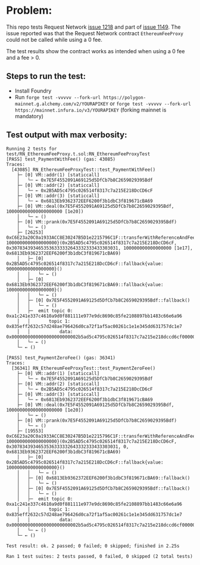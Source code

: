# Problem:
This repo tests Request Network [issue 1218](https://github.com/orgs/RequestNetwork/projects/3/views/7?pane=issue&itemId=42798183) and part of [issue 1149](https://github.com/orgs/RequestNetwork/projects/3/views/7?pane=issue&itemId=38409317). The issue reported was that the Request Network contract `EthereumFeeProxy` could not be called while using a 0 fee.

The test results show the contract works as intended when using a 0 fee and a fee > 0.

## Steps to run the test:
 * Install Foundry
 * Run `forge test -vvvvv --fork-url https://polygon-mainnet.g.alchemy.com/v2/YOURAPIKEY` or `forge test -vvvvv --fork-url https://mainnet.infura.io/v3/YOURAPIKEY` (forking mainnet is mandatory)

## Test output with max verbosity:

    Running 2 tests for test/RN_EthereumFeeProxy.t.sol:RN_EthereumFeeProxyTest
    [PASS] test_PaymentWithFee() (gas: 43085)
    Traces:
      [43085] RN_EthereumFeeProxyTest::test_PaymentWithFee()
        ├─ [0] VM::addr(1) [staticcall]
        │   └─ ← 0x7E5F4552091A69125d5DfCb7b8C2659029395Bdf
        ├─ [0] VM::addr(2) [staticcall]
        │   └─ ← 0x2B5AD5c4795c026514f8317c7a215E218DcCD6cF
        ├─ [0] VM::addr(3) [staticcall]
        │   └─ ← 0x6813Eb9362372EEF6200f3b1dbC3f819671cBA69
        ├─ [0] VM::deal(0x7E5F4552091A69125d5DfCb7b8C2659029395Bdf, 100000000000000000000 [1e20])
        │   └─ ← ()
        ├─ [0] VM::prank(0x7E5F4552091A69125d5DfCb7b8C2659029395Bdf)
        │   └─ ← ()
        ├─ [26253] 0xC6E23a20C0a1933ACC8E30247B5D1e2215796C1F::transferWithReferenceAndFee{value: 1000000000000000000}(0x2B5AD5c4795c026514f8317c7a215E218DcCD6cF, 0x3078343934653536333332643332333433303031, 100000000000000000 [1e17], 0x6813Eb9362372EEF6200f3b1dbC3f819671cBA69)
        │   ├─ [0] 0x2B5AD5c4795c026514f8317c7a215E218DcCD6cF::fallback{value: 900000000000000000}()
        │   │   └─ ← ()
        │   ├─ [0] 0x6813Eb9362372EEF6200f3b1dbC3f819671cBA69::fallback{value: 100000000000000000}()
        │   │   └─ ← ()
        │   ├─ [0] 0x7E5F4552091A69125d5DfCb7b8C2659029395Bdf::fallback()
        │   │   └─ ← ()
        │   ├─  emit topic 0: 0xa1c241e337c4610a9d0f881111e977e9dc8690c85fe2108897bb1483c66e6a96
        │   │       topic 1: 0x835eff2632c57d248ae796426d0ca72f1af5ac00261c1e1e345dd631757dc1e7
        │   │           data: 0x0000000000000000000000002b5ad5c4795c026514f8317c7a215e218dccd6cf0000000000000000000000000000000000000000000000000c7d713b49da0000000000000000000000000000000000000000000000000000016345785d8a00000000000000000000000000006813eb9362372eef6200f3b1dbc3f819671cba69
        │   └─ ← ()
        └─ ← ()
    
    [PASS] test_PaymentZeroFee() (gas: 36341)
    Traces:
      [36341] RN_EthereumFeeProxyTest::test_PaymentZeroFee()
        ├─ [0] VM::addr(1) [staticcall]
        │   └─ ← 0x7E5F4552091A69125d5DfCb7b8C2659029395Bdf
        ├─ [0] VM::addr(2) [staticcall]
        │   └─ ← 0x2B5AD5c4795c026514f8317c7a215E218DcCD6cF
        ├─ [0] VM::addr(3) [staticcall]
        │   └─ ← 0x6813Eb9362372EEF6200f3b1dbC3f819671cBA69
        ├─ [0] VM::deal(0x7E5F4552091A69125d5DfCb7b8C2659029395Bdf, 100000000000000000000 [1e20])
        │   └─ ← ()
        ├─ [0] VM::prank(0x7E5F4552091A69125d5DfCb7b8C2659029395Bdf)
        │   └─ ← ()
        ├─ [19553] 0xC6E23a20C0a1933ACC8E30247B5D1e2215796C1F::transferWithReferenceAndFee{value: 1000000000000000000}(0x2B5AD5c4795c026514f8317c7a215E218DcCD6cF, 0x3078343934653536333332643332333433303031, 0, 0x6813Eb9362372EEF6200f3b1dbC3f819671cBA69)
        │   ├─ [0] 0x2B5AD5c4795c026514f8317c7a215E218DcCD6cF::fallback{value: 1000000000000000000}()
        │   │   └─ ← ()
        │   ├─ [0] 0x6813Eb9362372EEF6200f3b1dbC3f819671cBA69::fallback()
        │   │   └─ ← ()
        │   ├─ [0] 0x7E5F4552091A69125d5DfCb7b8C2659029395Bdf::fallback()
        │   │   └─ ← ()
        │   ├─  emit topic 0: 0xa1c241e337c4610a9d0f881111e977e9dc8690c85fe2108897bb1483c66e6a96
        │   │       topic 1: 0x835eff2632c57d248ae796426d0ca72f1af5ac00261c1e1e345dd631757dc1e7
        │   │           data: 0x0000000000000000000000002b5ad5c4795c026514f8317c7a215e218dccd6cf0000000000000000000000000000000000000000000000000de0b6b3a764000000000000000000000000000000000000000000000000000000000000000000000000000000000000000000006813eb9362372eef6200f3b1dbc3f819671cba69
        │   └─ ← ()
        └─ ← ()
    
    Test result: ok. 2 passed; 0 failed; 0 skipped; finished in 2.25s
     
    Ran 1 test suites: 2 tests passed, 0 failed, 0 skipped (2 total tests)